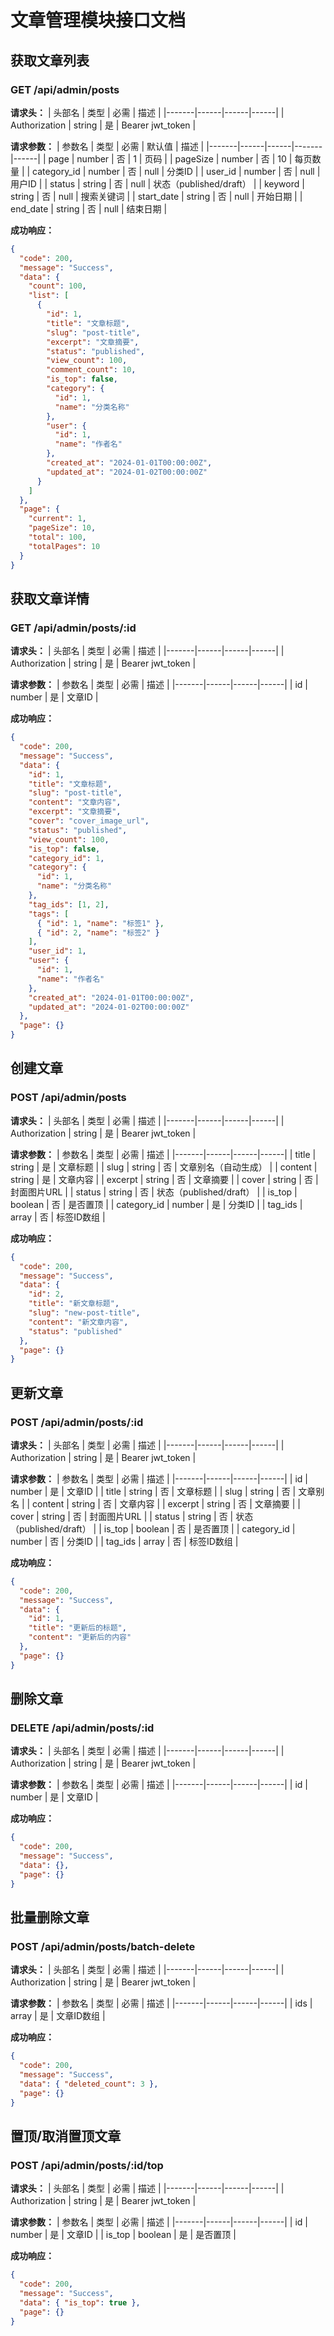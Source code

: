 # 文章管理模块接口文档

## 获取文章列表

### GET /api/admin/posts

**请求头：**
| 头部名 | 类型 | 必需 | 描述 |
|-------|------|------|------|
| Authorization | string | 是 | Bearer jwt_token |

**请求参数：**
| 参数名 | 类型 | 必需 | 默认值 | 描述 |
|-------|------|------|-------|------|
| page | number | 否 | 1 | 页码 |
| pageSize | number | 否 | 10 | 每页数量 |
| category_id | number | 否 | null | 分类ID |
| user_id | number | 否 | null | 用户ID |
| status | string | 否 | null | 状态（published/draft） |
| keyword | string | 否 | null | 搜索关键词 |
| start_date | string | 否 | null | 开始日期 |
| end_date | string | 否 | null | 结束日期 |

**成功响应：**
```json
{
  "code": 200,
  "message": "Success",
  "data": {
    "count": 100,
    "list": [
      {
        "id": 1,
        "title": "文章标题",
        "slug": "post-title",
        "excerpt": "文章摘要",
        "status": "published",
        "view_count": 100,
        "comment_count": 10,
        "is_top": false,
        "category": {
          "id": 1,
          "name": "分类名称"
        },
        "user": {
          "id": 1,
          "name": "作者名"
        },
        "created_at": "2024-01-01T00:00:00Z",
        "updated_at": "2024-01-02T00:00:00Z"
      }
    ]
  },
  "page": {
    "current": 1,
    "pageSize": 10,
    "total": 100,
    "totalPages": 10
  }
}
```

## 获取文章详情

### GET /api/admin/posts/:id

**请求头：**
| 头部名 | 类型 | 必需 | 描述 |
|-------|------|------|------|
| Authorization | string | 是 | Bearer jwt_token |

**请求参数：**
| 参数名 | 类型 | 必需 | 描述 |
|-------|------|------|------|
| id | number | 是 | 文章ID |

**成功响应：**
```json
{
  "code": 200,
  "message": "Success",
  "data": {
    "id": 1,
    "title": "文章标题",
    "slug": "post-title",
    "content": "文章内容",
    "excerpt": "文章摘要",
    "cover": "cover_image_url",
    "status": "published",
    "view_count": 100,
    "is_top": false,
    "category_id": 1,
    "category": {
      "id": 1,
      "name": "分类名称"
    },
    "tag_ids": [1, 2],
    "tags": [
      { "id": 1, "name": "标签1" },
      { "id": 2, "name": "标签2" }
    ],
    "user_id": 1,
    "user": {
      "id": 1,
      "name": "作者名"
    },
    "created_at": "2024-01-01T00:00:00Z",
    "updated_at": "2024-01-02T00:00:00Z"
  },
  "page": {}
}
```

## 创建文章

### POST /api/admin/posts

**请求头：**
| 头部名 | 类型 | 必需 | 描述 |
|-------|------|------|------|
| Authorization | string | 是 | Bearer jwt_token |

**请求参数：**
| 参数名 | 类型 | 必需 | 描述 |
|-------|------|------|------|
| title | string | 是 | 文章标题 |
| slug | string | 否 | 文章别名（自动生成） |
| content | string | 是 | 文章内容 |
| excerpt | string | 否 | 文章摘要 |
| cover | string | 否 | 封面图片URL |
| status | string | 否 | 状态（published/draft） |
| is_top | boolean | 否 | 是否置顶 |
| category_id | number | 是 | 分类ID |
| tag_ids | array | 否 | 标签ID数组 |

**成功响应：**
```json
{
  "code": 200,
  "message": "Success",
  "data": {
    "id": 2,
    "title": "新文章标题",
    "slug": "new-post-title",
    "content": "新文章内容",
    "status": "published"
  },
  "page": {}
}
```

## 更新文章

### POST /api/admin/posts/:id

**请求头：**
| 头部名 | 类型 | 必需 | 描述 |
|-------|------|------|------|
| Authorization | string | 是 | Bearer jwt_token |

**请求参数：**
| 参数名 | 类型 | 必需 | 描述 |
|-------|------|------|------|
| id | number | 是 | 文章ID |
| title | string | 否 | 文章标题 |
| slug | string | 否 | 文章别名 |
| content | string | 否 | 文章内容 |
| excerpt | string | 否 | 文章摘要 |
| cover | string | 否 | 封面图片URL |
| status | string | 否 | 状态（published/draft） |
| is_top | boolean | 否 | 是否置顶 |
| category_id | number | 否 | 分类ID |
| tag_ids | array | 否 | 标签ID数组 |

**成功响应：**
```json
{
  "code": 200,
  "message": "Success",
  "data": {
    "id": 1,
    "title": "更新后的标题",
    "content": "更新后的内容"
  },
  "page": {}
}
```

## 删除文章

### DELETE /api/admin/posts/:id

**请求头：**
| 头部名 | 类型 | 必需 | 描述 |
|-------|------|------|------|
| Authorization | string | 是 | Bearer jwt_token |

**请求参数：**
| 参数名 | 类型 | 必需 | 描述 |
|-------|------|------|------|
| id | number | 是 | 文章ID |

**成功响应：**
```json
{
  "code": 200,
  "message": "Success",
  "data": {},
  "page": {}
}
```

## 批量删除文章

### POST /api/admin/posts/batch-delete

**请求头：**
| 头部名 | 类型 | 必需 | 描述 |
|-------|------|------|------|
| Authorization | string | 是 | Bearer jwt_token |

**请求参数：**
| 参数名 | 类型 | 必需 | 描述 |
|-------|------|------|------|
| ids | array | 是 | 文章ID数组 |

**成功响应：**
```json
{
  "code": 200,
  "message": "Success",
  "data": { "deleted_count": 3 },
  "page": {}
}
```

## 置顶/取消置顶文章

### POST /api/admin/posts/:id/top

**请求头：**
| 头部名 | 类型 | 必需 | 描述 |
|-------|------|------|------|
| Authorization | string | 是 | Bearer jwt_token |

**请求参数：**
| 参数名 | 类型 | 必需 | 描述 |
|-------|------|------|------|
| id | number | 是 | 文章ID |
| is_top | boolean | 是 | 是否置顶 |

**成功响应：**
```json
{
  "code": 200,
  "message": "Success",
  "data": { "is_top": true },
  "page": {}
}